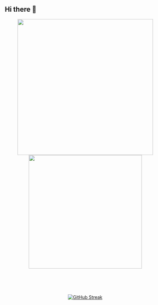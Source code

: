## Hi there 👋
<div style="margin-bottom:50px" align="center" > 
<a href="#" title="duynhannguyen" style="max-width: 100%" >
  <img width=425   src="https://github-readme-stats.vercel.app/api?username=duynhannguyen&show_icon=true&theme=radical&hide_rank=true" />
</a>
<a href="#" title="duynhannguyen" style="max-width: 100%" >
  <img width=355 src="https://github-readme-stats.vercel.app/api/top-langs/?username=duynhannguyen&layout=compact" />
</a>
</div>
<br>
<p  align="center">
   <a href="https://git.io/streak-stats"><img src="https://github-readme-streak-stats.herokuapp.com?user=duynhannguyen&theme=catppuccin-mocha&hide_total_contributions=true" alt="GitHub Streak" /></a>
</p>


<!--
**duynhannguyen/duynhannguyen** is a ✨ _special_ ✨ repository because its `README.md` (this file) appears on your GitHub profile.

Here are some ideas to get you started:

- 🔭 I’m currently working on ...
- 🌱 I’m currently learning ...
- 👯 I’m looking to collaborate on ...
- 🤔 I’m looking for help with ...
- 💬 Ask me about ...
- 📫 How to reach me: ...
- 😄 Pronouns: ...
- ⚡ Fun fact: ...
-->
